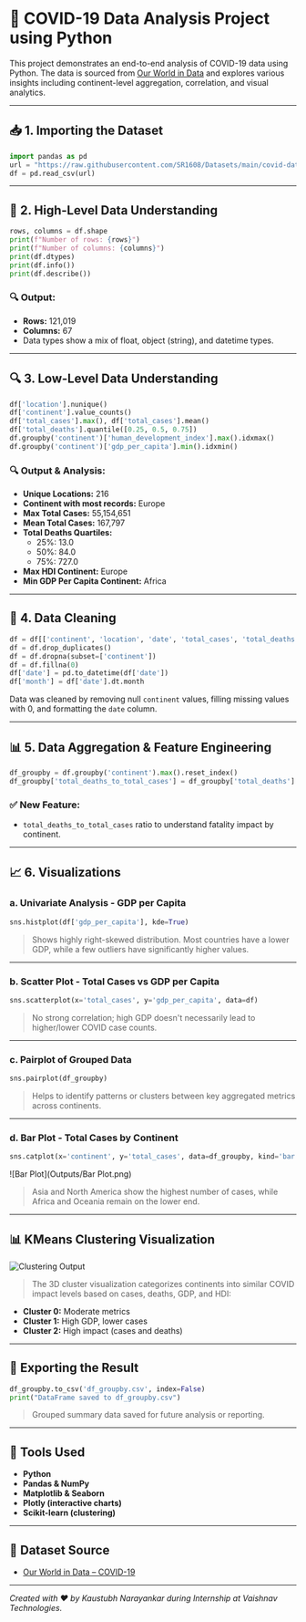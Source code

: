 
# 🦠 COVID-19 Data Analysis Project using Python

This project demonstrates an end-to-end analysis of COVID-19 data using Python. The data is sourced from [Our World in Data](https://github.com/SR1608/Datasets/blob/main/covid-data.csv) and explores various insights including continent-level aggregation, correlation, and visual analytics.

---

## 📥 1. Importing the Dataset

```python
import pandas as pd
url = "https://raw.githubusercontent.com/SR1608/Datasets/main/covid-data.csv"
df = pd.read_csv(url)
```

---

## 🧾 2. High-Level Data Understanding

```python
rows, columns = df.shape
print(f"Number of rows: {rows}")
print(f"Number of columns: {columns}")
print(df.dtypes)
print(df.info())
print(df.describe())
```

### 🔍 Output:
- **Rows:** 121,019
- **Columns:** 67
- Data types show a mix of float, object (string), and datetime types.

---

## 🔍 3. Low-Level Data Understanding

```python
df['location'].nunique()
df['continent'].value_counts()
df['total_cases'].max(), df['total_cases'].mean()
df['total_deaths'].quantile([0.25, 0.5, 0.75])
df.groupby('continent')['human_development_index'].max().idxmax()
df.groupby('continent')['gdp_per_capita'].min().idxmin()
```

### 🔍 Output & Analysis:
- **Unique Locations:** 216
- **Continent with most records:** Europe
- **Max Total Cases:** 55,154,651
- **Mean Total Cases:** 167,797
- **Total Deaths Quartiles:**
  - 25%: 13.0
  - 50%: 84.0
  - 75%: 727.0
- **Max HDI Continent:** Europe
- **Min GDP Per Capita Continent:** Africa

---

## 🧹 4. Data Cleaning

```python
df = df[['continent', 'location', 'date', 'total_cases', 'total_deaths', 'gdp_per_capita', 'human_development_index']]
df = df.drop_duplicates()
df = df.dropna(subset=['continent'])
df = df.fillna(0)
df['date'] = pd.to_datetime(df['date'])
df['month'] = df['date'].dt.month
```

Data was cleaned by removing null `continent` values, filling missing values with 0, and formatting the `date` column.

---

## 📊 5. Data Aggregation & Feature Engineering

```python
df_groupby = df.groupby('continent').max().reset_index()
df_groupby['total_deaths_to_total_cases'] = df_groupby['total_deaths'] / df_groupby['total_cases']
```

### ✅ New Feature:
- `total_deaths_to_total_cases` ratio to understand fatality impact by continent.

---

## 📈 6. Visualizations

### a. Univariate Analysis - GDP per Capita

```python
sns.histplot(df['gdp_per_capita'], kde=True)
```

> Shows highly right-skewed distribution. Most countries have a lower GDP, while a few outliers have significantly higher values.

---

### b. Scatter Plot - Total Cases vs GDP per Capita

```python
sns.scatterplot(x='total_cases', y='gdp_per_capita', data=df)
```

> No strong correlation; high GDP doesn't necessarily lead to higher/lower COVID case counts.

---

### c. Pairplot of Grouped Data

```python
sns.pairplot(df_groupby)
```

> Helps to identify patterns or clusters between key aggregated metrics across continents.

---

### d. Bar Plot - Total Cases by Continent

```python
sns.catplot(x='continent', y='total_cases', data=df_groupby, kind='bar')
```

![Bar Plot](Outputs/Bar Plot.png)

> Asia and North America show the highest number of cases, while Africa and Oceania remain on the lower end.

---

## 📊 KMeans Clustering Visualization

![Clustering Output](6f73413d-2acc-4679-bec9-1bc09e541e85.png)

> The 3D cluster visualization categorizes continents into similar COVID impact levels based on cases, deaths, GDP, and HDI:
- **Cluster 0:** Moderate metrics
- **Cluster 1:** High GDP, lower cases
- **Cluster 2:** High impact (cases and deaths)

---

## 💾 Exporting the Result

```python
df_groupby.to_csv('df_groupby.csv', index=False)
print("DataFrame saved to df_groupby.csv")
```

> Grouped summary data saved for future analysis or reporting.

---

## 🧰 Tools Used
- **Python**
- **Pandas & NumPy**
- **Matplotlib & Seaborn**
- **Plotly (interactive charts)**
- **Scikit-learn (clustering)**

---

## 📄 Dataset Source
- [Our World in Data – COVID-19](https://github.com/SR1608/Datasets/blob/main/covid-data.csv)

---

*Created with ❤️ by Kaustubh Narayankar during Internship at Vaishnav Technologies.*
